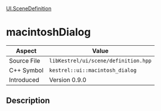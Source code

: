 [UI.SceneDefinition](index.md)
# macintoshDialog
| Aspect | Value |
| --- | --- |
| Source File | `libKestrel/ui/scene/definition.hpp` |
| C++ Symbol | `kestrel::ui::macintosh_dialog` |
| Introduced | Version 0.9.0 |
## Description
